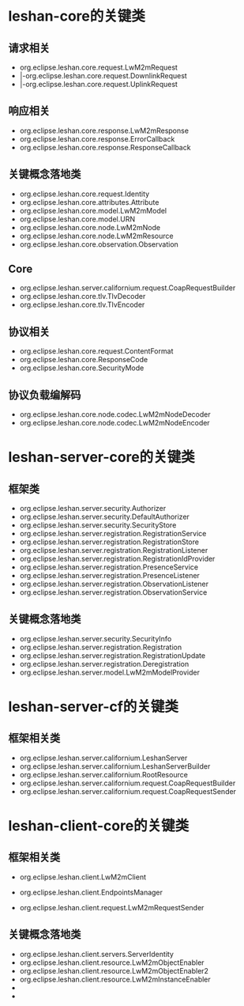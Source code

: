 # leshan-core的关键类

## 请求相关
* org.eclipse.leshan.core.request.LwM2mRequest
* |-org.eclipse.leshan.core.request.DownlinkRequest
* |-org.eclipse.leshan.core.request.UplinkRequest

## 响应相关
* org.eclipse.leshan.core.response.LwM2mResponse
* org.eclipse.leshan.core.response.ErrorCallback
* org.eclipse.leshan.core.response.ResponseCallback

## 关键概念落地类
* org.eclipse.leshan.core.request.Identity
* org.eclipse.leshan.core.attributes.Attribute
* org.eclipse.leshan.core.model.LwM2mModel
* org.eclipse.leshan.core.model.URN
* org.eclipse.leshan.core.node.LwM2mNode
* org.eclipse.leshan.core.node.LwM2mResource
* org.eclipse.leshan.core.observation.Observation

## Core
* org.eclipse.leshan.server.californium.request.CoapRequestBuilder
* org.eclipse.leshan.core.tlv.TlvDecoder
* org.eclipse.leshan.core.tlv.TlvEncoder

## 协议相关
* org.eclipse.leshan.core.request.ContentFormat
* org.eclipse.leshan.core.ResponseCode
* org.eclipse.leshan.core.SecurityMode

## 协议负载编解码
* org.eclipse.leshan.core.node.codec.LwM2mNodeDecoder
* org.eclipse.leshan.core.node.codec.LwM2mNodeEncoder

# leshan-server-core的关键类

## 框架类
* org.eclipse.leshan.server.security.Authorizer
* org.eclipse.leshan.server.security.DefaultAuthorizer
* org.eclipse.leshan.server.security.SecurityStore
* org.eclipse.leshan.server.registration.RegistrationService
* org.eclipse.leshan.server.registration.RegistrationStore
* org.eclipse.leshan.server.registration.RegistrationListener
* org.eclipse.leshan.server.registration.RegistrationIdProvider
* org.eclipse.leshan.server.registration.PresenceService
* org.eclipse.leshan.server.registration.PresenceListener
* org.eclipse.leshan.server.registration.ObservationListener
* org.eclipse.leshan.server.registration.ObservationService

## 关键概念落地类
* org.eclipse.leshan.server.security.SecurityInfo
* org.eclipse.leshan.server.registration.Registration
* org.eclipse.leshan.server.registration.RegistrationUpdate
* org.eclipse.leshan.server.registration.Deregistration
* org.eclipse.leshan.server.model.LwM2mModelProvider

# leshan-server-cf的关键类

## 框架相关类
* org.eclipse.leshan.server.californium.LeshanServer
* org.eclipse.leshan.server.californium.LeshanServerBuilder
* org.eclipse.leshan.server.californium.RootResource
* org.eclipse.leshan.server.californium.request.CoapRequestBuilder
* org.eclipse.leshan.server.californium.request.CoapRequestSender

# leshan-client-core的关键类

## 框架相关类
* org.eclipse.leshan.client.LwM2mClient
* org.eclipse.leshan.client.EndpointsManager
  
* org.eclipse.leshan.client.request.LwM2mRequestSender

## 关键概念落地类
* org.eclipse.leshan.client.servers.ServerIdentity
* org.eclipse.leshan.client.resource.LwM2mObjectEnabler
* org.eclipse.leshan.client.resource.LwM2mObjectEnabler2
* org.eclipse.leshan.client.resource.LwM2mInstanceEnabler
* 
* 





